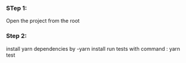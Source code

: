 ### STep 1: 
Open the project from the root

### Step 2:
install yarn dependencies by -yarn install
run tests with command : yarn test
 
